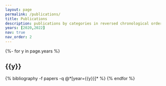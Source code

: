 ```yaml
---
layout: page
permalink: /publications/
title: Publications
description: publications by categories in reversed chronological order. generated by jekyll-scholar.
years: [2020,2022]
nav: true
nav_order: 2
---
```

<!-- _pages/publications.md -->
<div class="publications">

{%- for y in page.years %}
  <h2 class="year">{{y}}</h2>
  {% bibliography -f papers -q @*[year={{y}}]* %}
{% endfor %}

</div>
